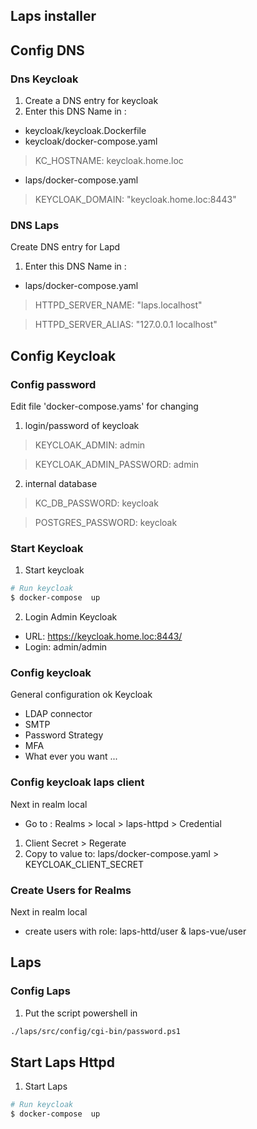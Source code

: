 Laps installer
-------------------

## Config DNS

### Dns Keycloak
1. Create a DNS entry for keycloak
2. Enter this DNS Name in :
* keycloak/keycloak.Dockerfile
* keycloak/docker-compose.yaml
> KC_HOSTNAME: keycloak.home.loc
* laps/docker-compose.yaml
> KEYCLOAK_DOMAIN: "keycloak.home.loc:8443"

### DNS Laps
Create DNS entry for Lapd
1. Enter this DNS Name in :
* laps/docker-compose.yaml
> HTTPD_SERVER_NAME: "laps.localhost"

> HTTPD_SERVER_ALIAS: "127.0.0.1 localhost"


## Config Keycloak

### Config password
Edit file 'docker-compose.yams' for changing
1. login/password of keycloak
> KEYCLOAK_ADMIN: admin

> KEYCLOAK_ADMIN_PASSWORD: admin

2. internal database
> KC_DB_PASSWORD: keycloak

> POSTGRES_PASSWORD: keycloak
   
### Start Keycloak

1. Start keycloak
```sh
# Run keycloak 
$ docker-compose  up
```
2. Login Admin Keycloak
* URL: https://keycloak.home.loc:8443/
* Login: admin/admin

### Config keycloak 
General configuration ok Keycloak
* LDAP connector
* SMTP
* Password Strategy
* MFA
* What ever you want ...

  
### Config keycloak laps client
Next in realm local
* Go to : Realms > local > laps-httpd > Credential
1. Client Secret > Regerate
2. Copy to value to: laps/docker-compose.yaml > KEYCLOAK_CLIENT_SECRET


### Create Users for Realms
Next in realm local
* create users with role: laps-httd/user & laps-vue/user

## Laps 
### Config Laps
1. Put the script powershell in
```sh
./laps/src/config/cgi-bin/password.ps1
```

## Start Laps Httpd
1. Start Laps
```sh
# Run keycloak 
$ docker-compose  up
```
